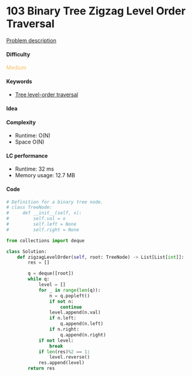 103 Binary Tree Zigzag Level Order Traversal
=======================
[Problem description](https://leetcode.com/problems/binary-tree-zigzag-level-order-traversal/)

#### Difficulty
<span style="color:#FABC60">Medium</span>

#### Keywords
- [Tree level-order traversal](../categories/tree_level_order.md)

#### Idea


#### Complexity
- Runtime: O(N)
- Space O(N)

#### LC performance
- Runtime: 32 ms
- Memory usage: 12.7 MB

#### Code
```python
# Definition for a binary tree node.
# class TreeNode:
#     def __init__(self, x):
#         self.val = x
#         self.left = None
#         self.right = None

from collections import deque

class Solution:
    def zigzagLevelOrder(self, root: TreeNode) -> List[List[int]]:
        res = []

        q = deque([root])
        while q:
            level = []            
            for _ in range(len(q)):
                n = q.popleft()
                if not n:
                    continue
                level.append(n.val)
                if n.left:
                    q.append(n.left)
                if n.right:
                    q.append(n.right)
            if not level:
                break
            if len(res)%2 == 1:
                level.reverse()
            res.append(level)
        return res
```